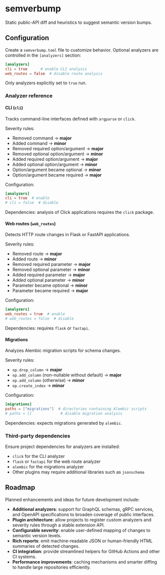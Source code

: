 # semverbump

Static public-API diff and heuristics to suggest semantic version bumps.

## Configuration

Create a `semverbump.toml` file to customize behavior. Optional analyzers are
controlled in the `[analyzers]` section:

```toml
[analyzers]
cli = true      # enable CLI analysis
web_routes = false  # disable route analysis
```

Only analyzers explicitly set to `true` run.

### Analyzer reference

#### CLI (`cli`)

Tracks command-line interfaces defined with ``argparse`` or ``click``.

Severity rules:

- Removed command → **major**
- Added command → **minor**
- Removed required option/argument → **major**
- Removed optional option/argument → **minor**
- Added required option/argument → **major**
- Added optional option/argument → **minor**
- Option/argument became optional → **minor**
- Option/argument became required → **major**

Configuration:

```toml
[analyzers]
cli = true  # enable
# cli = false  # disable
```

Dependencies: analysis of Click applications requires the `click` package.

#### Web routes (`web_routes`)

Detects HTTP route changes in Flask or FastAPI applications.

Severity rules:

- Removed route → **major**
- Added route → **minor**
- Removed required parameter → **major**
- Removed optional parameter → **minor**
- Added required parameter → **major**
- Added optional parameter → **minor**
- Parameter became optional → **minor**
- Parameter became required → **major**

Configuration:

```toml
[analyzers]
web_routes = true  # enable
# web_routes = false  # disable
```

Dependencies: requires `flask` or `fastapi`.

#### Migrations

Analyzes Alembic migration scripts for schema changes.

Severity rules:

- `op.drop_column` → **major**
- `op.add_column` (non-nullable without default) → **major**
- `op.add_column` (otherwise) → **minor**
- `op.create_index` → **minor**

Configuration:

```toml
[migrations]
paths = ["migrations"]  # directories containing Alembic scripts
# paths = []             # disable migration analysis
```

Dependencies: expects migrations generated by `alembic`.

### Third-party dependencies

Ensure project dependencies for analyzers are installed:

- `click` for the CLI analyzer
- `flask` or `fastapi` for the web route analyzer
- `alembic` for the migrations analyzer
- Other plugins may require additional libraries such as `jsonschema`

## Roadmap

Planned enhancements and ideas for future development include:

- **Additional analyzers**: support for GraphQL schemas, gRPC services,
  and OpenAPI specifications to broaden coverage of public interfaces.
- **Plugin architecture**: allow projects to register custom analyzers and
  severity rules through a stable extension API.
- **Configurable severity**: enable user-defined mapping of changes to
  semantic version levels.
- **Rich reports**: emit machine-readable JSON or human-friendly HTML
  summaries of detected changes.
- **CI integration**: provide streamlined helpers for GitHub Actions and
  other CI systems.
- **Performance improvements**: caching mechanisms and smarter diffing to
  handle large repositories efficiently.
